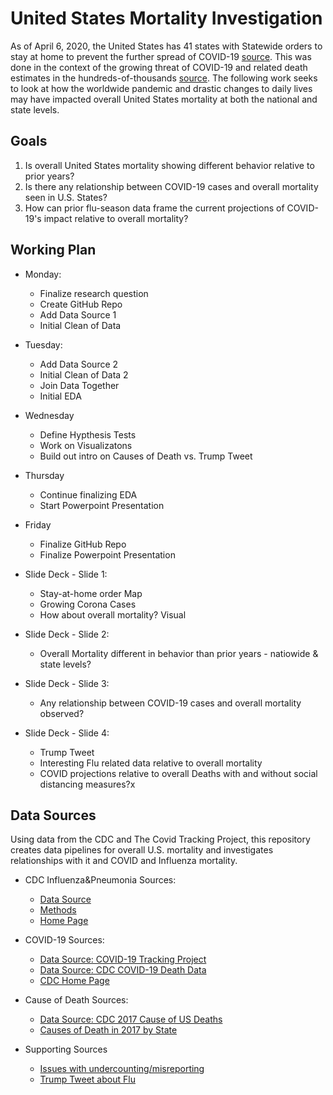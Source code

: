 # United States Mortality Investigation
As of April 6, 2020, the United States has 41 states with Statewide orders to stay at home to prevent the further spread of COVID-19 [source](https://www.nytimes.com/interactive/2020/us/coronavirus-stay-at-home-order.html). This was done in the context of the growing threat of COVID-19 and related death estimates in the hundreds-of-thousands [source](https://www.nytimes.com/aponline/2020/03/29/us/politics/ap-us-virus-outbreak-washington.html?searchResultPosition=3).  The following work seeks to look at how the worldwide pandemic and drastic changes to daily lives may have impacted overall United States mortality at both the national and state levels.  



## Goals
<ol>
<li>Is overall United States mortality showing different behavior relative to prior years?</li>
<li>Is there any relationship between COVID-19 cases and overall mortality seen in U.S. States?</li>
<li>How can prior flu-season data frame the current projections of COVID-19's impact relative to overall mortality?</li>
</ol>



##  Working Plan

*   Monday:
    -   Finalize research question
    -   Create GitHub Repo
    -   Add Data Source 1 
    -   Initial Clean of Data
*   Tuesday:
    -   Add Data Source 2
    -   Initial Clean of Data 2
    -   Join Data Together
    -   Initial EDA
*   Wednesday
    -   Define Hypthesis Tests
    -   Work on Visualizatons
    -   Build out intro on Causes of Death vs. Trump Tweet
*   Thursday
    -   Continue finalizing EDA
    -   Start Powerpoint Presentation
*   Friday
    -   Finalize GitHub Repo
    -   Finalize Powerpoint Presentation    

*   Slide Deck - Slide 1:
    -  Stay-at-home order Map
    -  Growing Corona Cases
    -  How about overall mortality? Visual
*   Slide Deck - Slide 2:
    -  Overall Mortality different in behavior than prior years - natiowide & state levels?
*   Slide Deck - Slide 3:
    -  Any relationship between COVID-19 cases and overall mortality observed?
*   Slide Deck - Slide 4:
    -  Trump Tweet
    -  Interesting Flu related data relative to overall mortality
    -  COVID projections relative to overall Deaths with and without social distancing measures?x


## Data Sources
Using data from the CDC and The Covid Tracking Project, this repository creates data pipelines for overall U.S. mortality and investigates relationships with it and COVID and Influenza mortality.


*   CDC Influenza&Pneumonia Sources:
    -   [Data Source](https://gis.cdc.gov/grasp/fluview/mortality.html)
    -   [Methods](https://www.cdc.gov/flu/weekly/overview.htm)
    -   [Home Page](https://www.cdc.gov/flu/weekly/index.htm)

*   COVID-19 Sources:
    -   [Data Source: COVID-19 Tracking Project](https://covidtracking.com/data/us-daily)
    -   [Data Source: CDC COVID-19 Death Data](https://www.cdc.gov/nchs/nvss/vsrr/COVID19/index.htm)
    -   [CDC Home Page](https://www.cdc.gov/coronavirus/2019-ncov/covid-data/covidview.html)

*   Cause of Death Sources:
    -   [Data Source: CDC 2017 Cause of US Deaths](https://www.cdc.gov/nchs/fastats/leading-causes-of-death.htm)
    -   [Causes of Death in 2017 by State](//www.cdc.gov/nchs/data/dvs/LCWK9_2015.pdf)
*   Supporting Sources
    -   [Issues with undercounting/misreporting](https://www.ibtimes.com/coronavirus-usa-death-toll-nears-10000-experts-say-us-undercounting-2953054)
    -   [Trump Tweet about Flu](https://twitter.com/realdonaldtrump/status/1237027356314869761)

